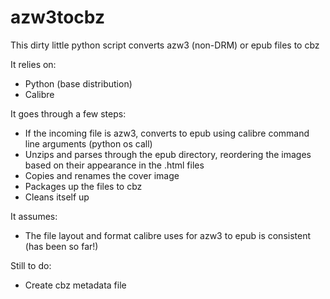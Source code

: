 # azw3tocbz

This dirty little python script converts azw3 (non-DRM) or epub files to cbz

It relies on:
* Python (base distribution)
* Calibre

It goes through a few steps:
* If the incoming file is azw3, converts to epub using calibre command line arguments (python os call)
* Unzips and parses through the epub directory, reordering the images based on their appearance in the .html files
* Copies and renames the cover image
* Packages up the files to cbz
* Cleans itself up

It assumes:
* The file layout and format calibre uses for azw3 to epub is consistent (has been so far!)

Still to do:
* Create cbz metadata file
